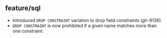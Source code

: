 ## feature/sql

* Introduced `DROP CONSTRAINT` variation to drop field constraints (gh-9136).
* `DROP CONSTRAINT` is now prohibited if a given name matches more than one
  constraint.
